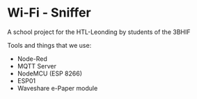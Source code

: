 # Wi-Fi - Sniffer
A school project for the HTL-Leonding by students of the 3BHIF

Tools and things that we use:
* Node-Red
* MQTT Server
* NodeMCU (ESP 8266)
* ESP01
* Waveshare e-Paper module

